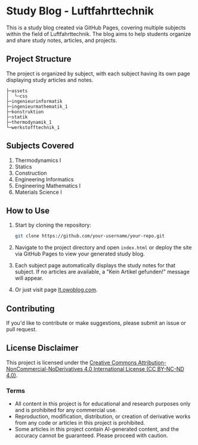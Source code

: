 # Study Blog - Luftfahrttechnik

This is a study blog created via GitHub Pages, covering multiple subjects within the field of Luftfahrttechnik. The blog aims to help students organize and share study notes, articles, and projects.

## Project Structure

The project is organized by subject, with each subject having its own page displaying study articles and notes.

```text
├─assets
│  └─css
├─ingenieurinformatik
├─ingenieurmathematik_1
├─konstruktion
├─statik
├─thermodynamik_1
└─werkstofftechnik_1
```

## Subjects Covered

1. Thermodynamics I
2. Statics
3. Construction
4. Engineering Informatics
5. Engineering Mathematics I
6. Materials Science I

## How to Use

1. Start by cloning the repository:

    ```bash
    git clone https://github.com/your-username/your-repo.git
    ```

2. Navigate to the project directory and open `index.html` or deploy the site via GitHub Pages to view your generated study blog.

3. Each subject page automatically displays the study notes for that subject. If no articles are available, a "Kein Artikel gefunden!" message will appear.

4. Or just visit page [lt.owoblog.com](https://lt.owoblog.com).

## Contributing

If you'd like to contribute or make suggestions, please submit an issue or pull request.

## License Disclaimer

This project is licensed under the [Creative Commons Attribution-NonCommercial-NoDerivatives 4.0 International License (CC BY-NC-ND 4.0)](https://creativecommons.org/licenses/by-nc-nd/4.0/).

### Terms

- All content in this project is for educational and research purposes only and is prohibited for any commercial use.
- Reproduction, modification, distribution, or creation of derivative works from any code or articles in this project is prohibited.
- Some articles in this project contain AI-generated content, and the accuracy cannot be guaranteed. Please proceed with caution.
